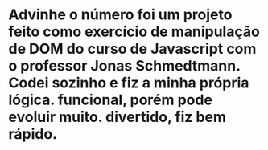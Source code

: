 # Advinhe o número foi um projeto feito como exercício de manipulação de DOM do curso de Javascript com o  professor Jonas Schmedtmann. Codei sozinho e fiz a minha própria lógica. funcional, porém pode evoluir muito. divertido, fiz bem rápido.
